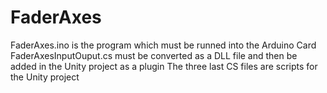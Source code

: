 # FaderAxes

FaderAxes.ino is the program which must be runned into the Arduino Card
FaderAxesInputOuput.cs must be converted as a DLL file and then be added in the Unity project as a plugin
The three last CS files are scripts for the Unity project
